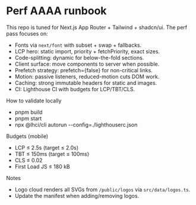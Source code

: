 # Perf AAAA runbook

This repo is tuned for Next.js App Router + Tailwind + shadcn/ui. The perf pass focuses on:

- Fonts via `next/font` with subset + swap + fallbacks.
- LCP hero: static import, priority + fetchPriority, exact sizes.
- Code-splitting: dynamic for below-the-fold sections.
- Client surface: move components to server when possible.
- Prefetch strategy: prefetch={false} for non-critical links.
- Motion: passive listeners, reduced-motion cuts DOM work.
- Caching: strong immutable headers for static and images.
- CI: Lighthouse CI with budgets for LCP/TBT/CLS.

How to validate locally

- pnpm build
- pnpm start
- npx @lhci/cli autorun --config=./lighthouserc.json

Budgets (mobile)

- LCP ≤ 2.5s (target ≤ 2.0s)
- TBT ≤ 150ms (target ≤ 100ms)
- CLS ≤ 0.02
- First Load JS ≤ 180 kB

Notes

- Logo cloud renders all SVGs from `/public/logos` via `src/data/logos.ts`.
- Update the manifest when adding/removing logos.
